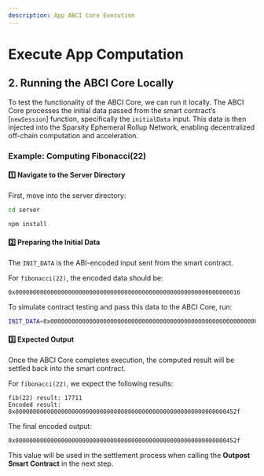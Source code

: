 ```yaml
---
description: App ABCI Core Execution
---
```


# Execute App Computation

## 2. Running the ABCI Core Locally

To test the functionality of the ABCI Core, we can run it locally. The ABCI Core processes the initial data passed from the smart contract’s \[`newSession`] function, specifically the `initialData` input. This data is then injected into the Sparsity Ephemeral Rollup Network, enabling decentralized off-chain computation and acceleration.

### Example: Computing Fibonacci(22)

#### 1️⃣ Navigate to the Server Directory

First, move into the server directory:

```sh
cd server

npm install
```

#### 2️⃣ Preparing the Initial Data

The `INIT_DATA` is the ABI-encoded input sent from the smart contract.

For `fibonacci(22)`, the encoded data should be:

```
0x0000000000000000000000000000000000000000000000000000000000000016
```

To simulate contract testing and pass this data to the ABCI Core, run:

```sh
INIT_DATA=0x0000000000000000000000000000000000000000000000000000000000000016 npm run app
```

#### 3️⃣ Expected Output

Once the ABCI Core completes execution, the computed result will be settled back into the smart contract.

For `fibonacci(22)`, we expect the following results:

```
fib(22) result: 17711  
Encoded result: 0x000000000000000000000000000000000000000000000000000000000000452f
```

The final encoded output:

```
0x000000000000000000000000000000000000000000000000000000000000452f
```

This value will be used in the settlement process when calling the **Outpost Smart Contract** in the next step.

